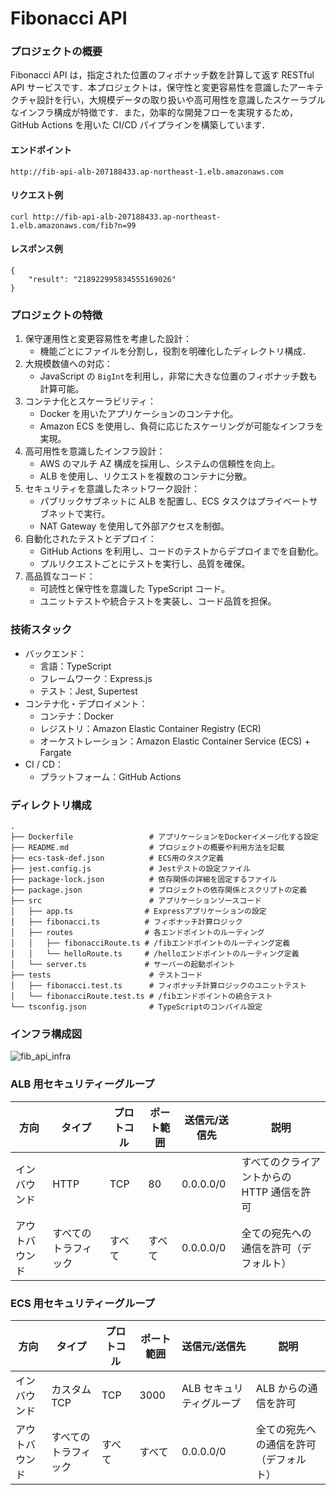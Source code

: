 # Fibonacci API

### プロジェクトの概要

Fibonacci API は，指定された位置のフィボナッチ数を計算して返す RESTful API サービスです．本プロジェクトは，保守性と変更容易性を意識したアーキテクチャ設計を行い，大規模データの取り扱いや高可用性を意識したスケーラブルなインフラ構成が特徴です．また，効率的な開発フローを実現するため，GitHub Actions を用いた CI/CD パイプラインを構築しています．

#### エンドポイント

```
http://fib-api-alb-207188433.ap-northeast-1.elb.amazonaws.com
```
#### リクエスト例
```
curl http://fib-api-alb-207188433.ap-northeast-1.elb.amazonaws.com/fib?n=99
```
#### レスポンス例
```
{
    "result": "218922995834555169026"
}
```

### プロジェクトの特徴

1. 保守運用性と変更容易性を考慮した設計：
    - 機能ごとにファイルを分割し，役割を明確化したディレクトリ構成．
2. 大規模数値への対応：
    - JavaScript の `BigInt`を利用し，非常に大きな位置のフィボナッチ数も計算可能。
3. コンテナ化とスケーラビリティ：
    - Docker を用いたアプリケーションのコンテナ化。
    - Amazon ECS を使用し、負荷に応じたスケーリングが可能なインフラを実現。
4. 高可用性を意識したインフラ設計：
    - AWS のマルチ AZ 構成を採用し、システムの信頼性を向上。
    - ALB を使用し、リクエストを複数のコンテナに分散。
5. セキュリティを意識したネットワーク設計：
    - パブリックサブネットに ALB を配置し、ECS タスクはプライベートサブネットで実行。
    - NAT Gateway を使用して外部アクセスを制御。
6. 自動化されたテストとデプロイ：
    - GitHub Actions を利用し、コードのテストからデプロイまでを自動化。
    - プルリクエストごとにテストを実行し、品質を確保。
7. 高品質なコード：
    - 可読性と保守性を意識した TypeScript コード。
    - ユニットテストや統合テストを実装し、コード品質を担保。

### 技術スタック

-   バックエンド：
    -   言語：TypeScript
    -   フレームワーク：Express.js
    -   テスト：Jest, Supertest
-   コンテナ化・デプロイメント：
    -   コンテナ：Docker
    -   レジストリ：Amazon Elastic Container Registry (ECR)
    -   オーケストレーション：Amazon Elastic Container Service (ECS) + Fargate
-   CI / CD：
    -   プラットフォーム：GitHub Actions

### ディレクトリ構成

```
.
├── Dockerfile                 # アプリケーションをDockerイメージ化する設定
├── README.md                  # プロジェクトの概要や利用方法を記載
├── ecs-task-def.json          # ECS用のタスク定義
├── jest.config.js             # Jestテストの設定ファイル
├── package-lock.json          # 依存関係の詳細を固定するファイル
├── package.json               # プロジェクトの依存関係とスクリプトの定義
├── src                        # アプリケーションソースコード
│   ├── app.ts                # Expressアプリケーションの設定
│   ├── fibonacci.ts          # フィボナッチ計算ロジック
│   ├── routes                # 各エンドポイントのルーティング
│   │   ├── fibonacciRoute.ts # /fibエンドポイントのルーティング定義
│   │   └── helloRoute.ts     # /helloエンドポイントのルーティング定義
│   └── server.ts             # サーバーの起動ポイント
├── tests                      # テストコード
│   ├── fibonacci.test.ts      # フィボナッチ計算ロジックのユニットテスト
│   └── fibonacciRoute.test.ts # /fibエンドポイントの統合テスト
└── tsconfig.json              # TypeScriptのコンパイル設定
```

### インフラ構成図

![fib_api_infra](https://github.com/user-attachments/assets/936f3b98-7063-4b92-82ad-bc466528cfc4)

### ALB 用セキュリティーグループ

| 方向           | タイプ               | プロトコル | ポート範囲 | 送信元/送信先 | 説明                                       |
| -------------- | -------------------- | ---------- | ---------- | ------------- | ------------------------------------------ |
| インバウンド   | HTTP                 | TCP        | 80         | 0.0.0.0/0     | すべてのクライアントからの HTTP 通信を許可 |
| アウトバウンド | すべてのトラフィック | すべて     | すべて     | 0.0.0.0/0     | 全ての宛先への通信を許可（デフォルト）     |

### ECS 用セキュリティーグループ

| 方向           | タイプ               | プロトコル | ポート範囲 | 送信元/送信先            | 説明                                   |
| -------------- | -------------------- | ---------- | ---------- | ------------------------ | -------------------------------------- |
| インバウンド   | カスタム TCP         | TCP        | 3000       | ALB セキュリティグループ | ALB からの通信を許可                   |
| アウトバウンド | すべてのトラフィック | すべて     | すべて     | 0.0.0.0/0                | 全ての宛先への通信を許可（デフォルト） |

